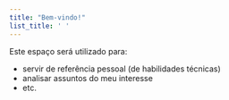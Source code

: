 ```yaml
---
title: "Bem-vindo!"
list_title: ' '
---
```


Este espaço será utilizado para:
- servir de referência pessoal (de habilidades técnicas)
- analisar assuntos do meu interesse
- etc.
